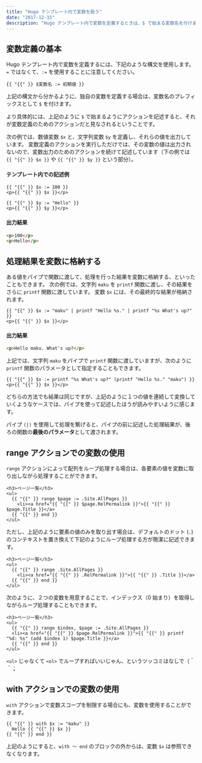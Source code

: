 ```yaml
---
title: "Hugo テンプレート内で変数を扱う"
date: "2017-12-15"
description: "Hugo テンプレート内で変数を定義するときは、$ で始まる変数名を付けます。"
---
```


変数定義の基本
----

Hugo テンプレート内で変数を定義するには、下記のような構文を使用します。
`=` ではなくて、`:=` を使用することに注意してください。

~~~
{{ "{{" }} $変数名 := 初期値 }}
~~~

上記の構文から分かるように、独自の変数を定義する場合は、変数名のプレフィックスとして `$` を付けます。

<div class="note">
より具体的には、上記のように <code>$</code> で始まるようにアクションを記述すると、それが変数定義のためのアクションだと見なされるということです。
</div>

次の例では、数値変数 `$x` と、文字列変数 `$y` を定義し、それらの値を出力しています。
変数定義のアクションを実行しただけでは、その変数の値は出力されないので、変数出力のためのアクションを続けて記述しています（下の例では `{{ "{{" }} $x }}` や `{{ "{{" }} $y }}` という部分）。

#### テンプレート内での記述例

~~~
{{ "{{" }} $x := 100 }}
<p>{{ "{{" }} $x }}</p>

{{ "{{" }} $y := "Hello" }}
<p>{{ "{{" }} $y }}</p>
~~~

#### 出力結果

~~~ html
<p>100</p>
<p>Hello</p>
~~~

処理結果を変数に格納する
----

ある値をパイプで関数に渡して、処理を行った結果を変数に格納する、といったこともできます。
次の例では、文字列 `maku` を `printf` 関数に渡し、その結果をさらに `printf` 関数に渡しています。
変数 `$x` には、その最終的な結果が格納されます。

~~~
{{ "{{" }} $x := "maku" | printf "Hello %s." | printf "%s What's up?" }}
<p>{{ "{{" }} $x }}</p>
~~~

#### 出力結果

~~~ html
<p>Hello maku. What's up?</p>
~~~

上記では、文字列 `maku` をパイプで `printf` 関数に渡していますが、次のように `printf` 関数のパラメータとして指定することもできます。

~~~
{{ "{{" }} $x := printf "%s What's up?" (printf "Hello %s." "maku") }}
<p>{{ "{{" }} $x }}</p>
~~~

どちらの方法でも結果は同じですが、上記のように１つの値を連続して変換していくようなケースでは、パイプを使って記述したほうが読みやすいように感じます。

<div class="note">
パイプ <code>(|)</code> を使用して処理を繋げると、パイプの前に記述した処理結果が、後ろの関数の<b>最後のパラメータ</b>として渡されます。
</div>


range アクションでの変数の使用
----

`range` アクションによって配列をループ処理する場合は、各要素の値を変数に取り出しながら処理することができます。

~~~
<h3>ページ一覧</h3>
<ul>
  {{ "{{" }} range $page := .Site.AllPages }}
    <li><a href="{{ "{{" }} $page.RelPermalink }}">{{ "{{" }} $page.Title }}</a>
  {{ "{{" }} end }}
</ul>
~~~

ただし、上記のように要素の値のみを取り出す場合は、デフォルトのドット (`.`) のコンテキストを置き換えて下記のようにループ処理する方が簡潔に記述できます。

~~~
<h3>ページ一覧</h3>
<ul>
  {{ "{{" }} range .Site.AllPages }}
    <li><a href="{{ "{{" }} .RelPermalink }}">{{ "{{" }} .Title }}</a>
  {{ "{{" }} end }}
</ul>
~~~

次のように、２つの変数を用意することで、インデックス（0 始まり）を取得しながらループ処理することもできます。

~~~
<h3>ページ一覧</h3>
<ul>
  {{ "{{" }} range $index, $page := .Site.AllPages }}
  <li><a href="{{ "{{" }} $page.RelPermalink }}">{{ "{{" }} printf "%d: %s" (add $index 1) $page.Title }}</a>
  {{ "{{" }} end }}
</ul>
~~~

`<ul>` じゃなくて `<ol>` でループすればいいじゃん、というツッコミはなしで（＾＾；


with アクションでの変数の使用
----

`with` アクションで変数スコープを制限する場合にも、変数を使用することができます。

~~~
{{ "{{" }} with $x := "maku" }}
  Hello {{ "{{" }} $x }}
{{ "{{" }} end }}
~~~

上記のようにすると、`with ～ end` のブロックの外からは、変数 `$x` は参照できなくなります。

